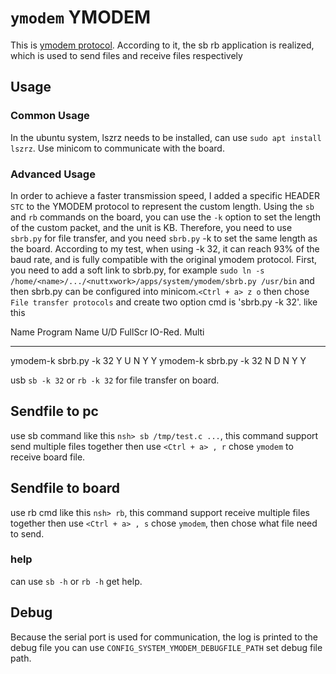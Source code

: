 `ymodem` YMODEM
===============

This is [ymodem
protocol](http://pauillac.inria.fr/~doligez/zmodem/ymodem.txt).
According to it, the sb rb application is realized, which is used to
send files and receive files respectively

Usage
-----

### Common Usage

In the ubuntu system, lszrz needs to be installed, can use
`sudo apt install lszrz`. Use minicom to communicate with the board.

### Advanced Usage

In order to achieve a faster transmission speed, I added a specific
HEADER `STC` to the YMODEM protocol to represent the custom length.
Using the `sb` and `rb` commands on the board, you can use the `-k`
option to set the length of the custom packet, and the unit is KB.
Therefore, you need to use `sbrb.py` for file transfer, and you need
`sbrb.py` -k to set the same length as the board. According to my test,
when using -k 32, it can reach 93% of the baud rate, and is fully
compatible with the original ymodem protocol. First, you need to add a
soft link to sbrb.py, for example
`sudo ln -s /home/<name>/.../<nuttxwork>/apps/system/ymodem/sbrb.py /usr/bin`
and then sbrb.py can be configured into minicom.`<Ctrl + a> z o` then
chose `File transfer protocols` and create two option cmd is \'sbrb.py
-k 32\'. like this

  Name       Program         Name   U/D   FullScr   IO-Red.   Multi
  ---------- --------------- ------ ----- --------- --------- -------
  ymodem-k   sbrb.py -k 32   Y      U     N         Y         Y
  ymodem-k   sbrb.py -k 32   N      D     N         Y         Y

usb `sb -k 32` or `rb -k 32` for file transfer on board.

Sendfile to pc
--------------

use sb command like this `nsh> sb /tmp/test.c ...`, this command support
send multiple files together then use `<Ctrl + a> , r` chose `ymodem` to
receive board file.

Sendfile to board
-----------------

use rb cmd like this `nsh> rb`, this command support receive multiple
files together then use `<Ctrl + a> , s` chose `ymodem`, then chose what
file need to send.

### help

can use `sb -h` or `rb -h` get help.

Debug
-----

Because the serial port is used for communication, the log is printed to
the debug file you can use `CONFIG_SYSTEM_YMODEM_DEBUGFILE_PATH` set
debug file path.
